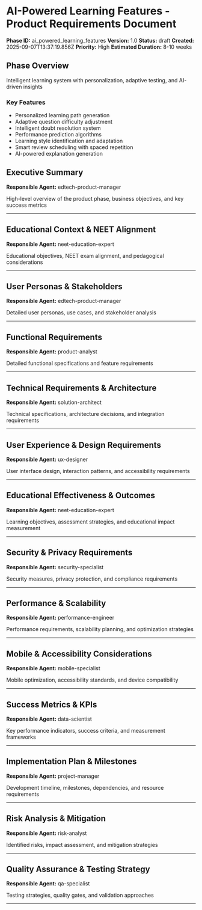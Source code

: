 # AI-Powered Learning Features - Product Requirements Document

**Phase ID:** ai_powered_learning_features
**Version:** 1.0
**Status:** draft
**Created:** 2025-09-07T13:37:19.856Z
**Priority:** High
**Estimated Duration:** 8-10 weeks

## Phase Overview

Intelligent learning system with personalization, adaptive testing, and AI-driven insights

### Key Features
- Personalized learning path generation
- Adaptive question difficulty adjustment
- Intelligent doubt resolution system
- Performance prediction algorithms
- Learning style identification and adaptation
- Smart review scheduling with spaced repetition
- AI-powered explanation generation

## Executive Summary

**Responsible Agent:** edtech-product-manager

High-level overview of the product phase, business objectives, and key success metrics


---

## Educational Context & NEET Alignment

**Responsible Agent:** neet-education-expert

Educational objectives, NEET exam alignment, and pedagogical considerations


---

## User Personas & Stakeholders

**Responsible Agent:** edtech-product-manager

Detailed user personas, use cases, and stakeholder analysis


---

## Functional Requirements

**Responsible Agent:** product-analyst

Detailed functional specifications and feature requirements


---

## Technical Requirements & Architecture

**Responsible Agent:** solution-architect

Technical specifications, architecture decisions, and integration requirements


---

## User Experience & Design Requirements

**Responsible Agent:** ux-designer

User interface design, interaction patterns, and accessibility requirements


---

## Educational Effectiveness & Outcomes

**Responsible Agent:** neet-education-expert

Learning objectives, assessment strategies, and educational impact measurement


---

## Security & Privacy Requirements

**Responsible Agent:** security-specialist

Security measures, privacy protection, and compliance requirements


---

## Performance & Scalability

**Responsible Agent:** performance-engineer

Performance requirements, scalability planning, and optimization strategies


---

## Mobile & Accessibility Considerations

**Responsible Agent:** mobile-specialist

Mobile optimization, accessibility standards, and device compatibility


---

## Success Metrics & KPIs

**Responsible Agent:** data-scientist

Key performance indicators, success criteria, and measurement frameworks


---

## Implementation Plan & Milestones

**Responsible Agent:** project-manager

Development timeline, milestones, dependencies, and resource requirements


---

## Risk Analysis & Mitigation

**Responsible Agent:** risk-analyst

Identified risks, impact assessment, and mitigation strategies


---

## Quality Assurance & Testing Strategy

**Responsible Agent:** qa-specialist

Testing strategies, quality gates, and validation approaches


---

